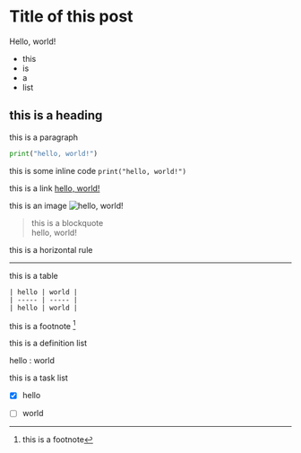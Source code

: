 # Title of this post

Hello, world!

- this
- is
- a
- list

## this is a heading

this is a paragraph

```python
print("hello, world!")
```

this is some inline code `print("hello, world!")`

this is a link [hello, world!](https://example.com)

this is an image ![hello, world!](https://example.com/image.png)

> this is a blockquote  
> hello, world!

this is a horizontal rule

---

this is a table

    | hello | world |
    | ----- | ----- |
    | hello | world |

this is a footnote [^1]

[^1]: this is a footnote

this is a definition list

hello
: world

this is a task list

- [x] hello
- [ ] world




